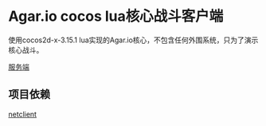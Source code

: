 # Agar.io cocos lua核心战斗客户端

使用cocos2d-x-3.15.1 lua实现的Agar.io核心，不包含任何外围系统，只为了演示核心战斗。

[服务端](https://github.com/sniperHW/Agar.io-Server.git)

## 项目依赖

[netclient](https://github.com/sniperHW/netclient)

